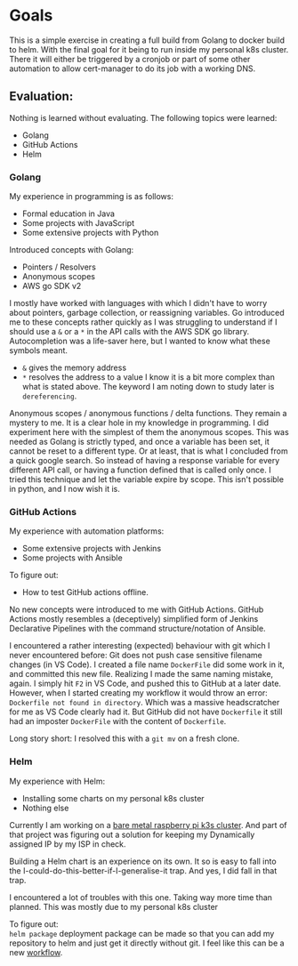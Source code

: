 # Goals
This is a simple exercise in creating a full build from Golang to docker build to helm. With the final goal for it being to run inside my personal k8s cluster. There it will either be triggered by a cronjob or part of some other automation to allow cert-manager to do its job with a working DNS.

## Evaluation:
Nothing is learned without evaluating. The following topics were learned:
- Golang
- GitHub Actions
- Helm
### Golang
My experience in programming is as follows:
- Formal education in Java
- Some projects with JavaScript
- Some extensive projects with Python

Introduced concepts with Golang:
- Pointers / Resolvers
- Anonymous scopes
- AWS go SDK v2

I mostly have worked with languages with which I didn't have to worry about pointers, garbage collection, or reassigning variables. Go introduced me to these concepts rather quickly as I was struggling to understand if I should use a `&` or a `*` in the API calls with the AWS SDK go library. Autocompletion was a life-saver here, but I wanted to know what these symbols meant.
- `&` gives the memory address  
- `*` resolves the address to a value
I know it is a bit more complex than what is stated above. The keyword I am noting down to study later is `dereferencing`.

Anonymous scopes / anonymous functions / delta functions. They remain a mystery to me. It is a clear hole in my knowledge in programming. I did experiment here with the simplest of them the anonymous scopes. This was needed as Golang is strictly typed, and once a variable has been set, it cannot be reset to a different type. Or at least, that is what I concluded from a quick google search. So instead of having a response variable for every different API call, or having a function defined that is called only once. I tried this technique and let the variable expire by scope. This isn't possible in python, and I now wish it is.

### GitHub Actions
My experience with automation platforms:
- Some extensive projects with Jenkins
- Some projects with Ansible

To figure out:
- How to test GitHub actions offline.

No new concepts were introduced to me with GitHub Actions. GitHub Actions mostly resembles a (deceptively) simplified form of Jenkins Declarative Pipelines with the command structure/notation of Ansible.

I encountered a rather interesting (expected) behaviour with git which I never encountered before: Git does not push case sensitive filename changes (in VS Code). I created a file name `DockerFile` did some work in it, and committed this new file. Realizing I made the same naming mistake, again. I simply hit `F2` in VS Code, and pushed this to GitHub at a later date.  
However, when I started creating my workflow it would throw an error: `Dockerfile not found in directory`. Which was a massive headscratcher for me as VS Code clearly had it. But GitHub did not have `Dockerfile` it still had an imposter `DockerFile` with the content of `Dockerfile`.

Long story short: I resolved this with a `git mv` on a fresh clone.

### Helm
My experience with Helm:
- Installing some charts on my personal k8s cluster
- Nothing else

Currently I am working on a [bare metal raspberry pi k3s cluster](https://github.com/Scribbd/k8s-in-r7y-pi). And part of that project was figuring out a solution for keeping my Dynamically assigned IP by my ISP in check.

Building a Helm chart is an experience on its own. It so is easy to fall into the I-could-do-this-better-if-I-generalise-it trap. And yes, I did fall in that trap.

I encountered a lot of troubles with this one. Taking way more time than planned. This was mostly due to my personal k8s cluster

To figure out:  
`helm package` deployment package can be made so that you can add my repository to helm and just get it directly without git. I feel like this can be a new [workflow](#github-actions).